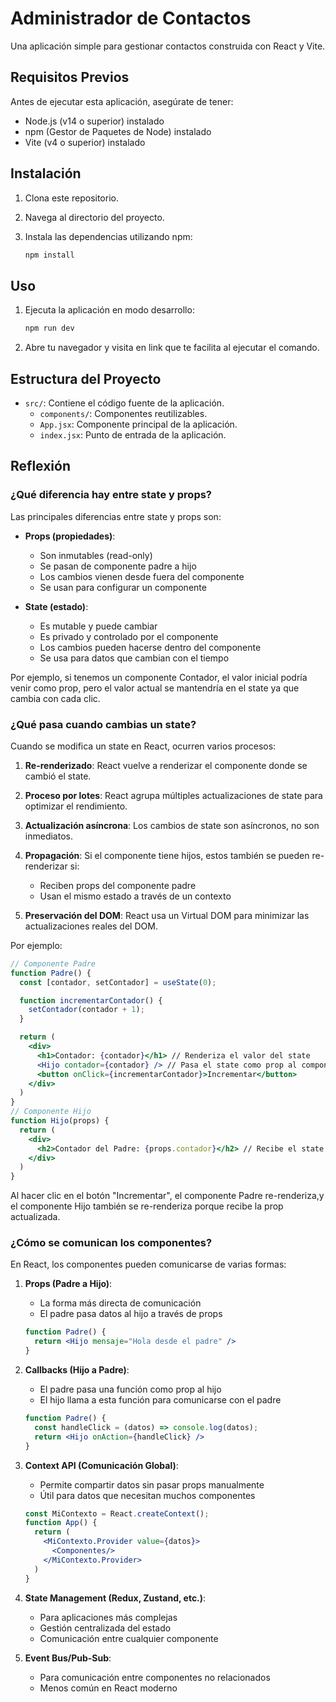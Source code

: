 # Administrador de Contactos

Una aplicación simple para gestionar contactos construida con React y Vite.

## Requisitos Previos

Antes de ejecutar esta aplicación, asegúrate de tener:

- Node.js (v14 o superior) instalado
- npm (Gestor de Paquetes de Node) instalado
- Vite (v4 o superior) instalado

## Instalación

1. Clona este repositorio.
2. Navega al directorio del proyecto.
3. Instala las dependencias utilizando npm:

   ```bash
   npm install
   ```

## Uso

1. Ejecuta la aplicación en modo desarrollo:

   ```bash
   npm run dev
   ```

2. Abre tu navegador y visita en link que te facilita al ejecutar el comando.

## Estructura del Proyecto

- `src/`: Contiene el código fuente de la aplicación.
  - `components/`: Componentes reutilizables.
  - `App.jsx`: Componente principal de la aplicación.
  - `index.jsx`: Punto de entrada de la aplicación.

## Reflexión

### ¿Qué diferencia hay entre state y props?

Las principales diferencias entre state y props son:

- **Props (propiedades)**:
  - Son inmutables (read-only)
  - Se pasan de componente padre a hijo
  - Los cambios vienen desde fuera del componente
  - Se usan para configurar un componente

- **State (estado)**:
  - Es mutable y puede cambiar
  - Es privado y controlado por el componente
  - Los cambios pueden hacerse dentro del componente
  - Se usa para datos que cambian con el tiempo

Por ejemplo, si tenemos un componente Contador, el valor inicial podría venir como prop, pero el valor actual se mantendría en el state ya que cambia con cada clic.


### ¿Qué pasa cuando cambias un state?

Cuando se modifica un state en React, ocurren varios procesos:

1. **Re-renderizado**: React vuelve a renderizar el componente donde se cambió el state.

2. **Proceso por lotes**: React agrupa múltiples actualizaciones de state para optimizar el rendimiento.

3. **Actualización asíncrona**: Los cambios de state son asíncronos, no son inmediatos.

4. **Propagación**: Si el componente tiene hijos, estos también se pueden re-renderizar si:
   - Reciben props del componente padre
   - Usan el mismo estado a través de un contexto

5. **Preservación del DOM**: React usa un Virtual DOM para minimizar las actualizaciones reales del DOM.

Por ejemplo:
```jsx
// Componente Padre
function Padre() {
  const [contador, setContador] = useState(0);

  function incrementarContador() {
    setContador(contador + 1);
  }

  return (
    <div>
      <h1>Contador: {contador}</h1> // Renderiza el valor del state
      <Hijo contador={contador} /> // Pasa el state como prop al componente hijo
      <button onClick={incrementarContador}>Incrementar</button>
    </div>
  )
}
// Componente Hijo
function Hijo(props) {
  return (
    <div>
      <h2>Contador del Padre: {props.contador}</h2> // Recibe el state como prop
    </div>
  )
}
```

Al hacer clic en el botón "Incrementar", el componente Padre re-renderiza,y el componente Hijo también se re-renderiza porque recibe la prop actualizada.

### ¿Cómo se comunican los componentes?

En React, los componentes pueden comunicarse de varias formas:

1. **Props (Padre a Hijo)**:
   - La forma más directa de comunicación
   - El padre pasa datos al hijo a través de props
   ```jsx
   function Padre() {
     return <Hijo mensaje="Hola desde el padre" />
   }
   ```

2. **Callbacks (Hijo a Padre)**:
   - El padre pasa una función como prop al hijo
   - El hijo llama a esta función para comunicarse con el padre
   ```jsx
   function Padre() {
     const handleClick = (datos) => console.log(datos);
     return <Hijo onAction={handleClick} />
   }
   ```

3. **Context API (Comunicación Global)**:
   - Permite compartir datos sin pasar props manualmente
   - Útil para datos que necesitan muchos componentes
   ```jsx
   const MiContexto = React.createContext();
   function App() {
     return (
       <MiContexto.Provider value={datos}>
         <Componentes/>
       </MiContexto.Provider>
     )
   }
   ```

4. **State Management (Redux, Zustand, etc.)**:
   - Para aplicaciones más complejas
   - Gestión centralizada del estado
   - Comunicación entre cualquier componente

5. **Event Bus/Pub-Sub**:
   - Para comunicación entre componentes no relacionados
   - Menos común en React moderno
